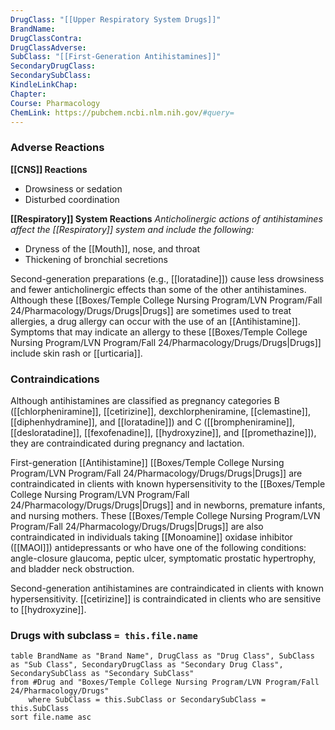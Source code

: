 ```yaml
---
DrugClass: "[[Upper Respiratory System Drugs]]"
BrandName: 
DrugClassContra: 
DrugClassAdverse: 
SubClass: "[[First-Generation Antihistamines]]"
SecondaryDrugClass: 
SecondarySubClass: 
KindleLinkChap: 
Chapter: 
Course: Pharmacology
ChemLink: https://pubchem.ncbi.nlm.nih.gov/#query=
---
```

### Adverse Reactions 
**[[CNS]] Reactions** 
- Drowsiness or sedation 
- Disturbed coordination

**[[Respiratory]] System Reactions** 
*Anticholinergic actions of antihistamines affect the [[Respiratory]] system and include the following:* 
- Dryness of the [[Mouth]], nose, and throat 
- Thickening of bronchial secretions 

Second-generation preparations (e.g., [[loratadine]]) cause less drowsiness and fewer anticholinergic effects than some of the other antihistamines. Although these [[Boxes/Temple College Nursing Program/LVN Program/Fall 24/Pharmacology/Drugs/Drugs|Drugs]] are sometimes used to treat allergies, a drug allergy can occur with the use of an [[Antihistamine]]. Symptoms that may indicate an allergy to these [[Boxes/Temple College Nursing Program/LVN Program/Fall 24/Pharmacology/Drugs/Drugs|Drugs]] include skin rash or [[urticaria]].
### Contraindications
Although antihistamines are classified as pregnancy categories B ([[chlorpheniramine]], [[cetirizine]], dexchlorpheniramine, [[clemastine]], [[diphenhydramine]], and [[loratadine]]) and C ([[brompheniramine]], [[desloratadine]], [[fexofenadine]], [[hydroxyzine]], and [[promethazine]]), they are contraindicated during pregnancy and lactation. 

First-generation [[Antihistamine]] [[Boxes/Temple College Nursing Program/LVN Program/Fall 24/Pharmacology/Drugs/Drugs|Drugs]] are contraindicated in clients with known hypersensitivity to the [[Boxes/Temple College Nursing Program/LVN Program/Fall 24/Pharmacology/Drugs/Drugs|Drugs]] and in newborns, premature infants, and nursing mothers. These [[Boxes/Temple College Nursing Program/LVN Program/Fall 24/Pharmacology/Drugs/Drugs|Drugs]] are also contraindicated in individuals taking [[Monoamine]] oxidase inhibitor ([[MAOI]]) antidepressants or who have one of the following conditions: angle-closure glaucoma, peptic ulcer, symptomatic prostatic hypertrophy, and bladder neck obstruction. 

Second-generation antihistamines are contraindicated in clients with known hypersensitivity. [[cetirizine]] is contraindicated in clients who are sensitive to [[hydroxyzine]].

### Drugs with subclass `= this.file.name`
```dataview
table BrandName as "Brand Name", DrugClass as "Drug Class", SubClass as "Sub Class", SecondaryDrugClass as "Secondary Drug Class", SecondarySubClass as "Secondary SubClass"
from #Drug and "Boxes/Temple College Nursing Program/LVN Program/Fall 24/Pharmacology/Drugs" 
	where SubClass = this.SubClass or SecondarySubClass = this.SubClass
sort file.name asc
```
